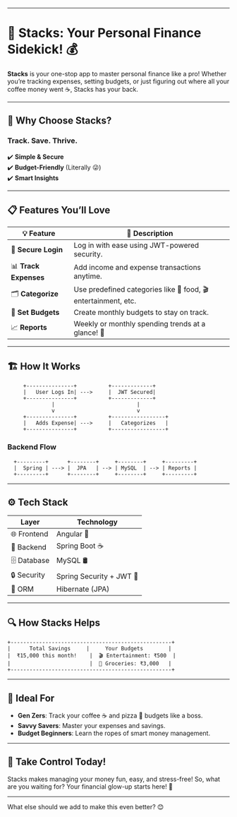 
---

# 🌟 **Stacks**: Your Personal Finance Sidekick! 💰

**Stacks** is your one-stop app to master personal finance like a pro! Whether you’re tracking expenses, setting budgets, or just figuring out where all your coffee money went ☕, Stacks has your back.  

---

## 🚀 **Why Choose Stacks?**  
### **Track. Save. Thrive.**  
✔️ **Simple & Secure**  
✔️ **Budget-Friendly** (Literally 😜)  
✔️ **Smart Insights**

---

## 📋 **Features You’ll Love**  

| 💡 Feature            | 📘 Description                                 |  
|-----------------------|-----------------------------------------------|  
| 🔐 **Secure Login**    | Log in with ease using JWT-powered security. |  
| 📊 **Track Expenses**  | Add income and expense transactions anytime. |  
| 🗂️ **Categorize**       | Use predefined categories like 🛒 food, 🎬 entertainment, etc. |  
| 🎯 **Set Budgets**      | Create monthly budgets to stay on track.    |  
| 📈 **Reports**          | Weekly or monthly spending trends at a glance! 📅 |  

---

## 🏗️ **How It Works**  

```ascii
     +---------------+          +-------------+   
     |   User Logs In| --->     |  JWT Secured|  
     +---------------+          +-------------+   
              |                          |         
              v                          v         
     +---------------+          +-----------------+
     |   Adds Expense| --->     |   Categorizes   |
     +---------------+          +-----------------+
```

### Backend Flow  
```ascii
  +---------+      +--------+     +--------+     +---------+
  |  Spring | ---> |  JPA   | --> | MySQL  | --> | Reports |
  +---------+      +--------+     +--------+     +---------+
```

---

## ⚙️ **Tech Stack**  

| **Layer**      | **Technology**          |  
|----------------|------------------------|  
| 🌐 Frontend    | Angular 🚀              |  
| 💾 Backend     | Spring Boot ☕           |  
| 🗄️ Database     | MySQL 🛢️                |  
| 🔒 Security    | Spring Security + JWT 🔐 |  
| 🔄 ORM         | Hibernate (JPA)         |  

---

## 🔍 **How Stacks Helps**  
```ascii
+---------------------------------------------------+
|      Total Savings     |     Your Budgets        |
|  ₹15,000 this month!    |  🎬 Entertainment: ₹500  |
|                         |  🛒 Groceries: ₹3,000   |
+---------------------------------------------------+

```

---

## 🌈 **Ideal For**  

- **Gen Zers**: Track your coffee ☕ and pizza 🍕 budgets like a boss.  
- **Savvy Savers**: Master your expenses and savings.  
- **Budget Beginners**: Learn the ropes of smart money management.  

---

## 🎉 **Take Control Today!**  
Stacks makes managing your money fun, easy, and stress-free! So, what are you waiting for? Your financial glow-up starts here! 🚀  

--- 

What else should we add to make this even better? 😊
